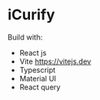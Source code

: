# iCurify
Build with:
* React js
* Vite https://vitejs.dev
* Typescript
* Material UI
* React query 
